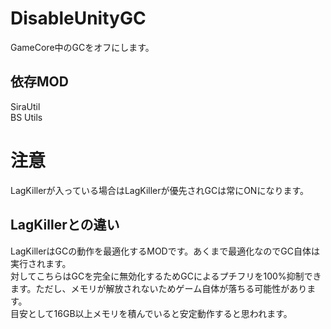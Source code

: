 # DisableUnityGC  
GameCore中のGCをオフにします。
## 依存MOD  
SiraUtil  
BS Utils

# 注意  
LagKillerが入っている場合はLagKillerが優先されGCは常にONになります。  
## LagKillerとの違い  
LagKillerはGCの動作を最適化するMODです。あくまで最適化なのでGC自体は実行されます。  
対してこちらはGCを完全に無効化するためGCによるプチフリを100%抑制できます。ただし、メモリが解放されないためゲーム自体が落ちる可能性があります。  
目安として16GB以上メモリを積んでいると安定動作すると思われます。
